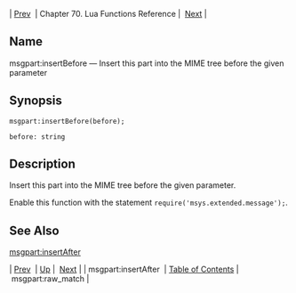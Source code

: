 | [Prev](lua.ref.msgpart_insertAfter)  | Chapter 70. Lua Functions Reference |  [Next](lua.ref.msgpart_raw_match) |

<a name="lua.ref.msgpart_insertBefore"></a>
## Name

msgpart:insertBefore — Insert this part into the MIME tree before the given parameter

<a name="idp17143376"></a>
## Synopsis

`msgpart:insertBefore(before);`

`before: string`<a name="idp17146304"></a>
## Description

Insert this part into the MIME tree before the given parameter.

Enable this function with the statement `require('msys.extended.message');`.

<a name="idp17149120"></a>
## See Also

[msgpart:insertAfter](lua.ref.msgpart_insertAfter "msgpart:insertAfter")

| [Prev](lua.ref.msgpart_insertAfter)  | [Up](lua.function.details) |  [Next](lua.ref.msgpart_raw_match) |
| msgpart:insertAfter  | [Table of Contents](index) |  msgpart:raw_match |


